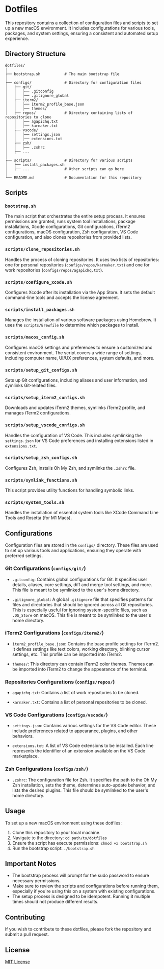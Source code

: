 # Dotfiles

This repository contains a collection of configuration files and scripts to set up a new macOS environment. It includes configurations for various tools, packages, and system settings, ensuring a consistent and automated setup experience.

## Directory Structure

```plaintext
dotfiles/
│
├── bootstrap.sh           # The main bootstrap file
│
├── configs/               # Directory for configuration files
│   ├── git/
│   │   ├── .gitconfig
│   │   ├── .gitignore_global
│   ├── iterm2/
│   │   ├── iterm2_profile_base.json
│   │   ├── themes/
│   ├── repos/             # Directory containing lists of repositories to clone
│   │   ├── agapichq.txt
│   │   ├── karnaker.txt
│   ├── vscode/
│   │   ├── settings.json
│   │   ├── extensions.txt
│   ├── zsh/
│   │   ├── .zshrc
│   ├── ...
│
├── scripts/               # Directory for various scripts
│   ├── install_packages.sh
│   ├── ...                # Other scripts can go here
│
└── README.md              # Documentation for this repository
```

## Scripts

### `bootstrap.sh`

The main script that orchestrates the entire setup process. It ensures permissions are granted, runs system tool installations, package installations, Xcode configurations, Git configurations, iTerm2 configurations, macOS configuration, Zsh configuration, VS Code configuration, and also clones repositories from provided lists.

### `scripts/clone_repositories.sh`

Handles the process of cloning repositories. It uses two lists of repositories: one for personal repositories (`configs/repos/karnaker.txt`) and one for work repositories (`configs/repos/agapichq.txt`).

### `scripts/configure_xcode.sh`

Configures Xcode after its installation via the App Store. It sets the default command-line tools and accepts the license agreement.

### `scripts/install_packages.sh`

Manages the installation of various software packages using Homebrew. It uses the `scripts/Brewfile` to determine which packages to install.

### `scripts/macos_config.sh`

Configures macOS settings and preferences to ensure a customized and consistent environment. The script covers a wide range of settings, including computer name, UI/UX preferences, system defaults, and more.

### `scripts/setup_git_configs.sh`

Sets up Git configurations, including aliases and user information, and symlinks Git-related files.

### `scripts/setup_iterm2_configs.sh`

Downloads and updates iTerm2 themes, symlinks iTerm2 profile, and manages iTerm2 configurations.

### `scripts/setup_vscode_configs.sh`

Handles the configuration of VS Code. This includes symlinking the `settings.json` for VS Code preferences and installing extensions listed in `extensions.txt`.

### `scripts/setup_zsh_configs.sh`

Configures Zsh, installs Oh My Zsh, and symlinks the `.zshrc` file.

### `scripts/symlink_functions.sh`

This script provides utility functions for handling symbolic links.

### `scripts/system_tools.sh`

Handles the installation of essential system tools like XCode Command Line Tools and Rosetta (for M1 Macs).

## Configurations

Configuration files are stored in the `configs/` directory. These files are used to set up various tools and applications, ensuring they operate with preferred settings.

### Git Configurations (`configs/git/`)

- `.gitconfig`: Contains global configurations for Git. It specifies user details, aliases, core settings, diff and merge tool settings, and more. This file is meant to be symlinked to the user's home directory.

- `.gitignore_global`: A global `.gitignore` file that specifies patterns for files and directories that should be ignored across all Git repositories. This is especially useful for ignoring system-specific files, such as `.DS_Store` on macOS. This file is meant to be symlinked to the user's home directory.

### iTerm2 Configurations (`configs/iterm2/`)

- `iterm2_profile_base.json`: Contains the base profile settings for iTerm2. It defines settings like text colors, working directory, blinking cursor settings, etc. This profile can be imported into iTerm2.

- `themes/`: This directory can contain iTerm2 color themes. Themes can be imported into iTerm2 to change the appearance of the terminal.

### Repositories Configurations (`configs/repos/`)

- `agapichq.txt`: Contains a list of work repositories to be cloned.

- `karnaker.txt`: Contains a list of personal repositories to be cloned.
  
### VS Code Configurations (`configs/vscode/`)

- `settings.json`: Contains various settings for the VS Code editor. These include preferences related to appearance, plugins, and other behaviors.
  
- `extensions.txt`: A list of VS Code extensions to be installed. Each line represents the identifier of an extension available on the VS Code marketplace.

### Zsh Configurations (`configs/zsh/`)

- `.zshrc`: The configuration file for Zsh. It specifies the path to the Oh My Zsh installation, sets the theme, determines auto-update behavior, and lists the desired plugins. This file should be symlinked to the user's home directory.

## Usage

To set up a new macOS environment using these dotfiles:

1. Clone this repository to your local machine.
2. Navigate to the directory: `cd path/to/dotfiles`
3. Ensure the script has execute permissions: `chmod +x bootstrap.sh`
4. Run the bootstrap script: `./bootstrap.sh`

## Important Notes

- The bootstrap process will prompt for the sudo password to ensure necessary permissions.
- Make sure to review the scripts and configurations before running them, especially if you're using this on a system with existing configurations.
- The setup process is designed to be idempotent. Running it multiple times should not produce different results.

## Contributing

If you wish to contribute to these dotfiles, please fork the repository and submit a pull request.

## License

[MIT License](license)
